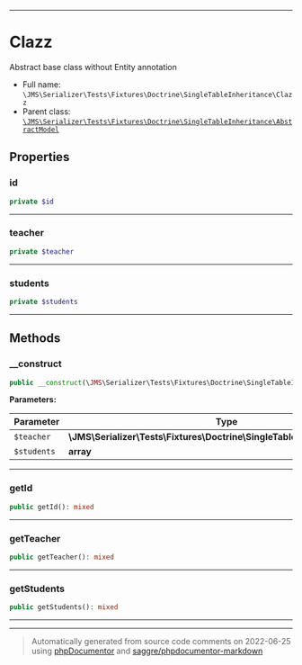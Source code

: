***

# Clazz

Abstract base class without Entity annotation



* Full name: `\JMS\Serializer\Tests\Fixtures\Doctrine\SingleTableInheritance\Clazz`
* Parent class: [`\JMS\Serializer\Tests\Fixtures\Doctrine\SingleTableInheritance\AbstractModel`](./AbstractModel.md)



## Properties


### id



```php
private $id
```






***

### teacher



```php
private $teacher
```






***

### students



```php
private $students
```






***

## Methods


### __construct



```php
public __construct(\JMS\Serializer\Tests\Fixtures\Doctrine\SingleTableInheritance\Teacher $teacher, array $students): mixed
```








**Parameters:**

| Parameter | Type | Description |
|-----------|------|-------------|
| `$teacher` | **\JMS\Serializer\Tests\Fixtures\Doctrine\SingleTableInheritance\Teacher** |  |
| `$students` | **array** |  |




***

### getId



```php
public getId(): mixed
```











***

### getTeacher



```php
public getTeacher(): mixed
```











***

### getStudents



```php
public getStudents(): mixed
```











***


***
> Automatically generated from source code comments on 2022-06-25 using [phpDocumentor](http://www.phpdoc.org/) and [saggre/phpdocumentor-markdown](https://github.com/Saggre/phpDocumentor-markdown)
